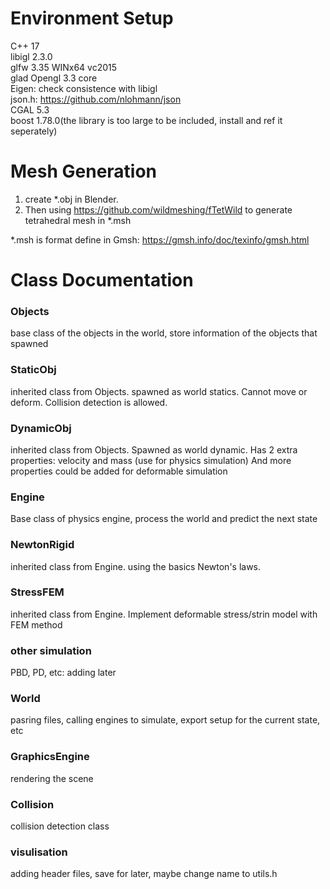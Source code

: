 
# Environment Setup
C++ 17\
libigl 2.3.0\
glfw 3.35 WINx64 vc2015\
glad Opengl 3.3 core\
Eigen: check consistence with libigl\
json.h: https://github.com/nlohmann/json \
CGAL 5.3\
boost 1.78.0(the library is too large to be included, install and ref it seperately)

# Mesh Generation
1. create *.obj in Blender.
2. Then using https://github.com/wildmeshing/fTetWild to generate tetrahedral mesh in *.msh

*.msh is format define in Gmsh: https://gmsh.info/doc/texinfo/gmsh.html

# Class Documentation

### Objects

base class of the objects in the world, store information of the objects that spawned

### StaticObj

inherited class from Objects. spawned as world statics. Cannot move or deform. 
Collision detection is allowed.

### DynamicObj

inherited class from Objects. Spawned as world dynamic. 
Has 2 extra properties: velocity and mass (use for physics simulation)
And more properties could be added for deformable simulation

### Engine

Base class of physics engine, process the world and predict the next state

### NewtonRigid

inherited class from Engine. using the basics Newton's laws.

### StressFEM

inherited class from Engine. Implement deformable stress/strin model with FEM method

### other simulation

PBD, PD, etc: adding later

### World

pasring files, calling engines to simulate, export setup for the current state, etc

### GraphicsEngine

rendering the scene

### Collision

collision detection class

### visulisation

adding header files, save for later, maybe change name to utils.h

